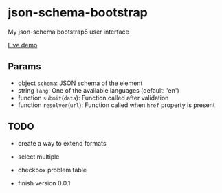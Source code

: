 # json-schema-bootstrap
My json-schema bootstrap5 user interface

[Live demo](https://marcodpt.github.io/h/?url=https%3A%2F%2Fcdn.jsdelivr.net%2Fgh%2Fmarcodpt%2Fjson-schema-bootstrap%2Fsamples.js)

## Params
 - object `schema`: JSON schema of the element
 - string `lang`: One of the available languages (default: 'en')
 - function `submit`(`data`): Function called after validation
 - function `resolver`(`url`): Function called when `href` property is present

## TODO
 - create a way to extend formats

 - select multiple
 - checkbox problem table
 - finish version 0.0.1
